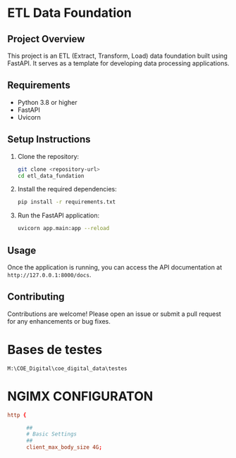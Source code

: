 # ETL Data Foundation

## Project Overview

This project is an ETL (Extract, Transform, Load) data foundation built using FastAPI. It serves as a template for developing data processing applications.

## Requirements

- Python 3.8 or higher
- FastAPI
- Uvicorn

## Setup Instructions

1. Clone the repository:

   ```sh
   git clone <repository-url>
   cd etl_data_fundation
   ```

2. Install the required dependencies:

   ```sh
   pip install -r requirements.txt
   ```

3. Run the FastAPI application:

   ```sh
   uvicorn app.main:app --reload
   ```

## Usage

Once the application is running, you can access the API documentation at `http://127.0.0.1:8000/docs`.

## Contributing

Contributions are welcome! Please open an issue or submit a pull request for any enhancements or bug fixes.



# Bases de testes

```powershel
M:\COE_Digital\coe_digital_data\testes
```


# NGIMX CONFIGURATON

```conf
http {

      ##
      # Basic Settings
      ##
      client_max_body_size 4G; 

```
